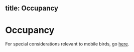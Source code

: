 title: Occupancy
---
# Occupancy

For special considerations relevant to mobile birds, go [here](content/resources/best-practices/special-considerations/birds-general/_index.md#occupancy). 
